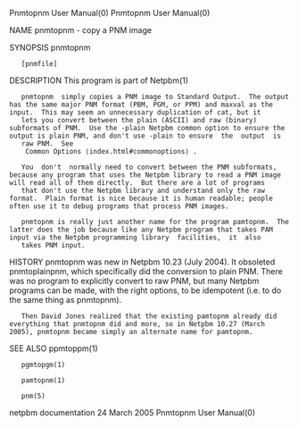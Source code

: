 Pnmtopnm User Manual(0)                                                                                                                                                               Pnmtopnm User Manual(0)



NAME
       pnmtopnm - copy a PNM image

SYNOPSIS
       pnmtopnm

       [pnmfile]


DESCRIPTION
       This program is part of Netpbm(1)

       pnmtopnm  simply copies a PNM image to Standard Output.  The output has the same major PNM format (PBM, PGM, or PPM) and maxval as the input.  This may seem an unnecessary duplication of cat, but it
       lets you convert between the plain (ASCII) and raw (binary) subformats of PNM.  Use the -plain Netpbm common option to ensure the output is plain PNM, and don't use -plain to ensure  the  output  is
       raw PNM.  See
        Common Options ⟨index.html#commonoptions⟩ .

       You  don't  normally need to convert between the PNM subformats, because any program that uses the Netpbm library to read a PNM image will read all of them directly.  But there are a lot of programs
       that don't use the Netpbm library and understand only the raw format.  Plain format is nice because it is human readable; people often use it to debug programs that process PNM images.

       pnmtopnm is really just another name for the program pamtopnm.  The latter does the job because like any Netpbm program that takes PAM input via the Netpbm programming library  facilities,  it  also
       takes PNM input.


HISTORY
       pnmtopnm was new in Netpbm 10.23 (July 2004).  It obsoleted pnmtoplainpnm, which specifically did the conversion to plain PNM.  There was no program to explicitly convert to raw PNM, but many Netpbm
       programs can be made, with the right options, to be idempotent (i.e. to do the same thing as pnmtopnm).

       Then David Jones realized that the existing pamtopnm already did everything that pnmtopnm did and more, so in Netpbm 10.27 (March 2005), pnmtopnm became simply an alternate name for pamtopnm.


SEE ALSO
       ppmtoppm(1)

       pgmtopgm(1)

       pamtopnm(1)

       pnm(5)



netpbm documentation                                                                            24 March 2005                                                                         Pnmtopnm User Manual(0)
